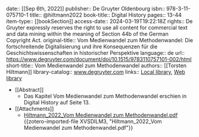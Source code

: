 date:: [[Sep 6th, 2022]]
publisher:: De Gruyter Oldenbourg
isbn:: 978-3-11-075710-1
title:: @hiltmann2022
book-title:: Digital History
pages:: 13-44
item-type:: [[bookSection]]
access-date:: 2024-03-19T19:22:18Z
rights:: De Gruyter expressly reserves the right to use all content for commercial text and data mining within the meaning of Section 44b of the German Copyright Act.
original-title:: Vom Medienwandel zum Methodenwandel: Die fortschreitende Digitalisierung und ihre Konsequenzen für die Geschichtswissenschaften in historischer Perspektive
language:: de
url:: https://www.degruyter.com/document/doi/10.1515/9783110757101-002/html
short-title:: Vom Medienwandel zum Methodenwandel
authors:: [[Torsten Hiltmann]]
library-catalog:: www.degruyter.com
links:: [Local library](zotero://select/groups/2386895/items/LIV7QSM9), [Web library](https://www.zotero.org/groups/2386895/items/LIV7QSM9)

- [[Abstract]]
	- Das Kapitel Vom Medienwandel zum Methodenwandel erschien in Digital History auf Seite 13.
- [[Attachments]]
	- [Hiltmann_2022_Vom Medienwandel zum Methodenwandel.pdf](https://www.degruyter.com/document/doi/10.1515/9783110757101-002/pdf?licenseType=open-access) {{zotero-imported-file XVSDILM3, "Hiltmann_2022_Vom Medienwandel zum Methodenwandel.pdf"}}